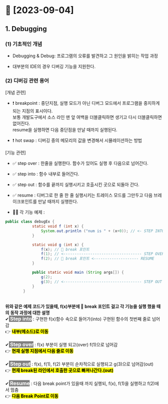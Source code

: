 # 💚 [2023-09-04]
## 1. Debugging
### (1) 기초적인 개념
- Debugging & Debug: 프로그램의 오류를 발견하고 그 원인을 밝히는 작업 과정

- 대부분의 IDE의 경우 디버깅 기능을 지원한다. 

### (2) 디버깅 관련 용어
[개념 관련]
- ❗ breakpoint 
    : 중단지점, 실행 모드가 아닌 디버그 모드에서 프로그램을 중지하게 되는 지점의 표시이다.<br> 
    보통 개발도구에서 소스 라인 맨 앞 여백을 더블클릭하면 생기고 다시 더블클릭하면 없어진다.<br> 
    resume을 실행하면 다음 중단점을 만날 때까지 실행된다.

- ❗ hot swap
  : 디버깅 중의 메모리의 값을 변경해서 시뮬레이션하는 방법


[기능 관련]
- ✅ step over 
: 한줄을 실행한다. 함수가 있어도 실행 후 다음으로 넘어간다.

- ✅ step into 
: 함수 내부로 들어간다.

- ✅ step out 
: 함수를 끝까지 실행시키고 호출시킨 곳으로 되돌아 간다.

- ✅ resume 
: 디버그로 한 줄 한 줄 실행시키는 트레이스 모드를 그만두고 다음 브레이크포인트를 만날 때까지 실행한다.
 
-  👩‍💻 각 기능 예제 :     
``````` java
public class debugEx {
            static void f (int x) {
                System.out.println ("num is " + (x+0)); // <- STEP INTO
            }

            static void g (int x) {
                f(x); // 🔴 break 포인트
                f(1); // <----------------------------------- STEP OVER
                f(2); // 🔴 break 포인트 <-------------------- RESUME
            }

            public static void main (String args[]) {
                g(2);
                g(3); // <----------------------------------- STEP OUT OF
            }
        }
````````
<br>
      <b>위와 같은 예제 코드가 있을때, f(x)부분에 🔴 break 포인트 걸고 각 기능을 실행 했을 때의 동작 과정에 대한 설명</b><br>
      ✔<b style="font-size:16px;background-color:grey;color:white"> Step into</b> : 구현한 f(x)함수 속으로 들어가(into) 구현된 함수의 첫번째 줄로 넘어감
      <br>👉 <mark><b>내부(메소드)로 이동</b></mark><br>
       <br>✔<b style="font-size:16px;background-color:grey;color:white"> Step over</b> : f(x) 부분이 실행 되고(over) f(1)으로 넘어감
      <br>👉 <mark><b>현재 실행 지점에서 다음 줄로 이동</b></mark><br>
       <br>✔<b style="font-size:16px;background-color:grey;color:white"> Step out</b> : f(x), f(1), f(2) 부분이 순차적으로 실행되고 g(3)으로 넘어감(out)
      <br>👉 <mark><b>현재 break된 라인에서 호출한 곳으로 빠져나간다.(out)</b></mark><br>
       <br>✔<b style="font-size:16px;background-color:grey;color:white"> Resume</b> : 다음 break point가 있을때 까지 실행되, f(x), f(1)을 실행하고 f(2)에서 멈춤
      <br>👉 <mark><b>다음 Break Point로 이동</b></mark>
